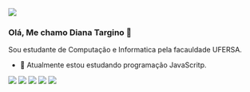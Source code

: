 <img src="https://www.canva.com/design/DAEe-J2eBwI/share/preview?token=PxsueRujFibrDF9aUqrQdQ&role=EDITOR&utm_content=DAEe-J2eBwI&utm_campaign=designshare&utm_medium=link&utm_source=sharebutton">

### Olá, Me chamo Diana Targino 👋
Sou estudante de Computação e Informatica pela facauldade UFERSA.
- 🔭 Atualmente estou estudando programação JavaScritp.



[<img src="https://img.shields.io/badge/twitter-%231DA1F2.svg?&style=for-the-badge&logo=twitter&logoColor=white" />](https://twitter.com/USERNAME) [<img src="https://img.shields.io/badge/medium-%2312100E.svg?&style=for-the-badge&logo=medium&logoColor=white" />](https://medium.com/USERNAME)  [<img src="https://img.shields.io/badge/linkedin-%230077B5.svg?&style=for-the-badge&logo=linkedin&logoColor=white" />](https://www.linkedin.com/in/USERNAME/) [<img src = "https://img.shields.io/badge/instagram-%23E4405F.svg?&style=for-the-badge&logo=instagram&logoColor=white">](https://www.instagram.com/USERNAME/) [<img src = "https://img.shields.io/badge/facebook-%231877F2.svg?&style=for-the-badge&logo=facebook&logoColor=white">](https://www.facebook.com/USERNAME)
